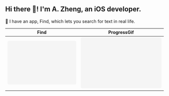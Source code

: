 ## Hi there 👋! I'm A. Zheng, an iOS developer.
📱 I have an app, Find, which lets you search for text in real life.

| Find        | ProgressGif           |
| :-------------: |:-------------:|
| ![Card 1](https://raw.githubusercontent.com/aheze/Assets/master/Artboard%20Copy%202.png) | ![Card 2](https://raw.githubusercontent.com/aheze/Assets/master/Artboard%20Copy%202.png) |

<!--
**aheze/aheze** is a ✨ _special_ ✨ repository because its `README.md` (this file) appears on your GitHub profile.

Here are some ideas to get you started:

- 🔭 I’m currently working on ...
- 🌱 I’m currently learning ...
- 👯 I’m looking to collaborate on ...
- 🤔 I’m looking for help with ...
- 💬 Ask me about ...
- 📫 How to reach me: ...
- 😄 Pronouns: ...
- ⚡ Fun fact: ...
-->
